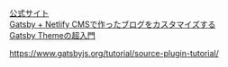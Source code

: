 [公式サイト](https://www.gatsbyjs.org/)  
[Gatsby + Netlify CMSで作ったブログをカスタマイズする](https://shibe97.com/blog/gatsby-netlify-cms/)  
[Gatsby Themeの超入門](https://the2g.com/2967)  


https://www.gatsbyjs.org/tutorial/source-plugin-tutorial/